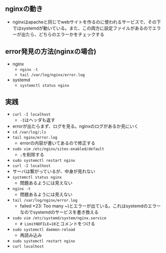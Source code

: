## nginxの動き
- nginxはapacheと同じでwebサイトを作るのに使われるサービスで、その下ではsystemdが動いている。また、この両方に設定ファイルがあるのでエラーが出たら、どちらのエラーかをチェックする

## error発見の方法(nginxの場合)
- nginx
  - `nginx -t`
  - `tail /var/log/nginx/error.log`
- systemd
  - `systemctl status nginx`


## 実践
- `curl -I localhost`
  - `-I`はヘッダも返す  
- errorが出たらまず、ログを見る。nginxのログがあるか見にいく
- `cd /var/log/;ls`
- `tail nginx/error.log`
  - errorの内容が書いてあるので修正する 
- `sudo vim /etc/nginx/sites-enabled/default`
  - `;`を削除する  
- `sudo systemctl restart nginx`
- `curl -I localhost`
- サーバは繋がっているが、中身が見れない
- `systemctl status nginx`
  - 問題あるようには見えない 
- `nginx -t`
  - 問題あるようには見えない 
- `tail /var/log/nginx/error.log`
  - failed *23: Too many ~)とエラーが出ている。これはsystemdのエラーなのでsystemdのサービスを書き換える 
- `sudo vim /etc/systemd/system/nginx.service`
  - `# LimitNOFILE=10`とコメントをつける 
- `sudo systemctl daemon-reload`
  - 再読み込み 
- `sudo systemctl restart nginx`
- `curl localhost`
